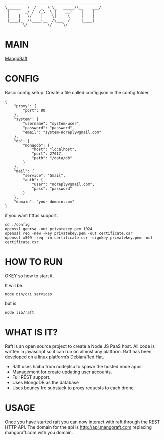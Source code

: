 	__________    _____  ______________________
	\______   \  /  _  \ \_   _____/\__    ___/
	 |       _/ /  /_\  \ |    __)    |    |   
	 |    |   \/    |    \|     \     |    |   
	 |____|_  /\____|__  /\___  /     |____|   
	        \/         \/     \/               
	        
# MAIN

[MangoRaft](http://mangoraft.com/)


# CONFIG

Basic config setup. Create a file called config.json in the config folder

	{
		"proxy": {
			"port": 80
		},
		"system": {
			"username": "system-user",
			"password": "password",
			"email": "system-noreply@gmail.com"
		},
		"db": {
			"mongodb": {
				"host": "localhost",
				"port": 27017,
				"path": "/data/db"
			}
		},
		"mail": {
			"service": "Gmail",
			"auth": {
				"user": "noreply@gmail.com",
				"pass": "password"
			}
		},
		"domain": "your-domain.com"
	}


if you want https support.

	cd ./config
	openssl genrsa -out privatekey.pem 1024 
	openssl req -new -key privatekey.pem -out certificate.csr
	openssl x509 -req -in certificate.csr -signkey privatekey.pem -out certificate.csr


# HOW TO RUN

OKEY so how to start it.

It will be..

	node bin/cli services

but is

	node lib/raft



# WHAT IS IT?

Raft is an open source project to create a Node.JS PaaS host. All code is written in javascript so it can run on almost any platform. Raft has been developed on a linux platform’s Debian/Red Hat.

 * Raft uses haibu from nodejitsu to spawn the hosted node apps. 
 * Management for create updating user accounts. 
 * Full REST support.
 * Uses MongoDB as the database
 * Uses bouncy fro substack to proxy requests to each drone.


# USAGE

Once you have started raft you can now interact with raft through the REST HTTP API. The domain for the api is http://api.mangoraft.com replacing mangoraft.com with you domain.

